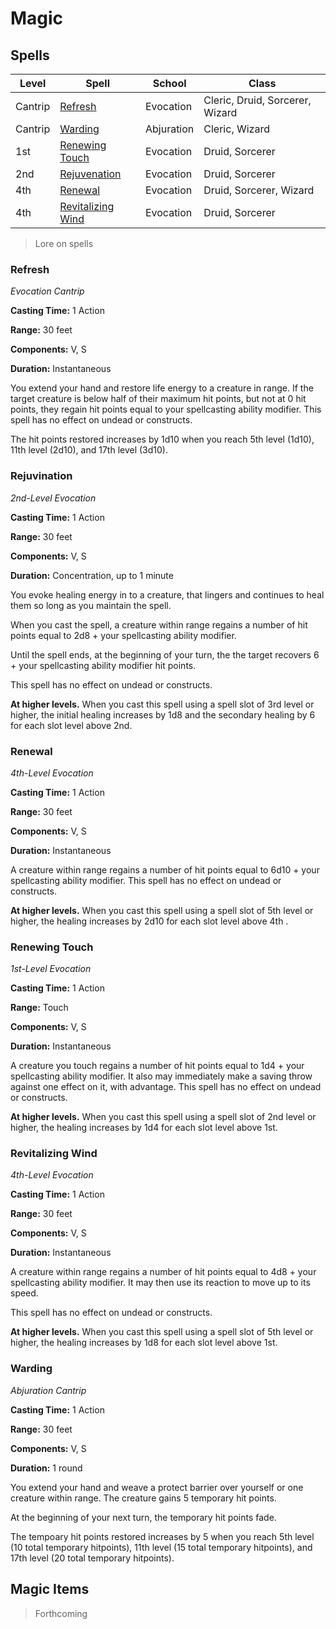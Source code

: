 # Magic



## Spells 

| Level | Spell | School | Class 
|-|-|-|-|
| Cantrip | [Refresh](magic.md#refresh) | Evocation | Cleric, Druid, Sorcerer, Wizard |
| Cantrip | [Warding](magic.md#warding) | Abjuration | Cleric, Wizard |
| 1st | [Renewing Touch](magic.md#renewing-touch) | Evocation | Druid, Sorcerer |
| 2nd | [Rejuvenation](magic.md#rejuvination) | Evocation | Druid, Sorcerer | 
| 4th | [Renewal](magic.md#renewal) | Evocation | Druid, Sorcerer, Wizard |
| 4th | [Revitalizing Wind](magic.md#revitalizing-wind) | Evocation | Druid, Sorcerer |


> Lore on spells


### Refresh

*Evocation Cantrip*

**Casting Time:** 1 Action

**Range:** 30 feet

**Components:** V, S

**Duration:** Instantaneous

You extend your hand and restore life energy to a creature in range.  If the target creature is below half of their maximum hit points, but not at 0 hit points, they regain hit points equal to your spellcasting ability modifier.  This spell has no effect on undead or constructs.

The hit points restored increases by 1d10 when you reach 5th level (1d10), 11th level (2d10), and 17th level (3d10).

### Rejuvination

*2nd-Level Evocation*

**Casting Time:** 1 Action

**Range:** 30 feet

**Components:** V, S

**Duration:** Concentration, up to 1 minute

You evoke healing energy in to a creature, that lingers and continues to heal them so long as you maintain the spell.

When you cast the spell, a creature within range regains a number of hit points equal to 2d8 + your spellcasting ability modifier.

Until the spell ends, at the beginning of your turn, the the target recovers 6 + your spellcasting ability modifier hit points.

This spell has no effect on undead or constructs.

**At higher levels.** When you cast this spell using a spell slot of 3rd level or higher, the initial healing increases by 1d8 and the secondary healing by 6 for each slot level above 2nd.

### Renewal

*4th-Level Evocation*

**Casting Time:** 1 Action

**Range:** 30 feet

**Components:** V, S

**Duration:** Instantaneous

A creature within range regains a number of hit points equal to 6d10 + your spellcasting ability modifier.  This spell has no effect on undead or constructs.

**At higher levels.** When you cast this spell using a spell slot of 5th level or higher, the healing increases by 2d10 for each slot level above 4th .

### Renewing Touch

*1st-Level Evocation*

**Casting Time:** 1 Action

**Range:** Touch

**Components:** V, S

**Duration:** Instantaneous

A creature you touch regains a number of hit points equal to 1d4 + your spellcasting ability modifier. It also may immediately make a saving throw against one effect on it, with advantage.  This spell has no effect on undead or constructs.

**At higher levels.** When you cast this spell using a spell slot of 2nd level or higher, the healing increases by 1d4 for each slot level above 1st.

### Revitalizing Wind

*4th-Level Evocation*

**Casting Time:** 1 Action

**Range:** 30 feet

**Components:** V, S

**Duration:** Instantaneous

A creature within range regains a number of hit points equal to 4d8 + your spellcasting ability modifier. It may then use its reaction to move up to its speed.

This spell has no effect on undead or constructs.

**At higher levels.** When you cast this spell using a spell slot of 5th level or higher, the healing increases by 1d8 for each slot level above 1st.

### Warding

*Abjuration Cantrip*

**Casting Time:** 1 Action

**Range:** 30 feet

**Components:** V, S

**Duration:** 1 round

You extend your hand and weave a protect barrier over yourself or one creature within range.  The creature gains 5 temporary hit points.

At the beginning of your next turn, the temporary hit points fade.

The tempoary hit points restored increases by 5 when you reach 5th level (10 total temporary hitpoints), 11th level (15 total temporary hitpoints), and 17th level (20 total temporary hitpoints).

## Magic Items

> Forthcoming